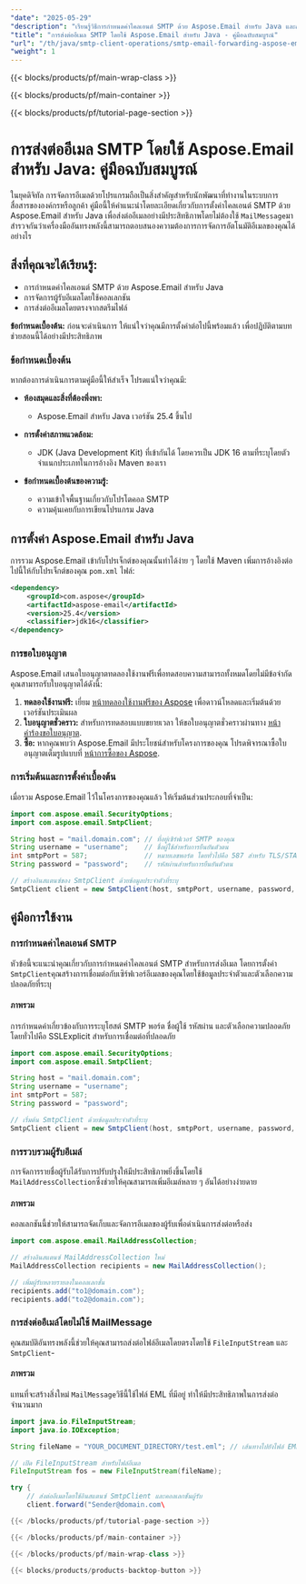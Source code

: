 ```yaml
---
"date": "2025-05-29"
"description": "เรียนรู้วิธีการกำหนดค่าไคลเอนต์ SMTP ด้วย Aspose.Email สำหรับ Java และการส่งต่ออีเมลอย่างมีประสิทธิภาพ เหมาะสำหรับนักพัฒนาในแอปพลิเคชันระดับองค์กร"
"title": "การส่งต่ออีเมล SMTP โดยใช้ Aspose.Email สำหรับ Java - คู่มือฉบับสมบูรณ์"
"url": "/th/java/smtp-client-operations/smtp-email-forwarding-aspose-email-java/"
"weight": 1
---
```


{{< blocks/products/pf/main-wrap-class >}}

{{< blocks/products/pf/main-container >}}

{{< blocks/products/pf/tutorial-page-section >}}
# การส่งต่ออีเมล SMTP โดยใช้ Aspose.Email สำหรับ Java: คู่มือฉบับสมบูรณ์

ในยุคดิจิทัล การจัดการอีเมลด้วยโปรแกรมถือเป็นสิ่งสำคัญสำหรับนักพัฒนาที่ทำงานในระบบการสื่อสารขององค์กรหรือลูกค้า คู่มือนี้ให้คำแนะนำโดยละเอียดเกี่ยวกับการตั้งค่าไคลเอนต์ SMTP ด้วย Aspose.Email สำหรับ Java เพื่อส่งต่ออีเมลอย่างมีประสิทธิภาพโดยไม่ต้องใช้ `MailMessage`มาสำรวจกันว่าเครื่องมืออันทรงพลังนี้สามารถตอบสนองความต้องการการจัดการอัตโนมัติอีเมลของคุณได้อย่างไร

## สิ่งที่คุณจะได้เรียนรู้:
- การกำหนดค่าไคลเอนต์ SMTP ด้วย Aspose.Email สำหรับ Java
- การจัดการผู้รับอีเมลโดยใช้คอลเลกชัน
- การส่งต่ออีเมลโดยตรงจากสตรีมไฟล์

**ข้อกำหนดเบื้องต้น:** ก่อนจะดำเนินการ ให้แน่ใจว่าคุณมีการตั้งค่าต่อไปนี้พร้อมแล้ว เพื่อปฏิบัติตามบทช่วยสอนนี้ได้อย่างมีประสิทธิภาพ

### ข้อกำหนดเบื้องต้น
หากต้องการดำเนินการตามคู่มือนี้ให้สำเร็จ โปรดแน่ใจว่าคุณมี:

- **ห้องสมุดและสิ่งที่ต้องพึ่งพา:**
  - Aspose.Email สำหรับ Java เวอร์ชัน 25.4 ขึ้นไป
  
- **การตั้งค่าสภาพแวดล้อม:**
  - JDK (Java Development Kit) ที่เข้ากันได้ โดยควรเป็น JDK 16 ตามที่ระบุโดยตัวจำแนกประเภทในการอ้างอิง Maven ของเรา
- **ข้อกำหนดเบื้องต้นของความรู้:**
  - ความเข้าใจพื้นฐานเกี่ยวกับโปรโตคอล SMTP
  - ความคุ้นเคยกับการเขียนโปรแกรม Java

## การตั้งค่า Aspose.Email สำหรับ Java

การรวม Aspose.Email เข้ากับโปรเจ็กต์ของคุณนั้นทำได้ง่าย ๆ โดยใช้ Maven เพิ่มการอ้างอิงต่อไปนี้ให้กับโปรเจ็กต์ของคุณ `pom.xml` ไฟล์:

```xml
<dependency>
    <groupId>com.aspose</groupId>
    <artifactId>aspose-email</artifactId>
    <version>25.4</version>
    <classifier>jdk16</classifier>
</dependency>
```

### การขอใบอนุญาต
Aspose.Email เสนอใบอนุญาตทดลองใช้งานฟรีเพื่อทดสอบความสามารถทั้งหมดโดยไม่มีข้อจำกัด คุณสามารถรับใบอนุญาตได้ดังนี้:

1. **ทดลองใช้งานฟรี:** เยี่ยม [หน้าทดลองใช้งานฟรีของ Aspose](https://releases.aspose.com/email/java/) เพื่อดาวน์โหลดและเริ่มต้นด้วยเวอร์ชันประเมินผล
2. **ใบอนุญาตชั่วคราว:** สำหรับการทดสอบแบบขยายเวลา ให้ขอใบอนุญาตชั่วคราวผ่านทาง [หน้าคำร้องขอใบอนุญาต](https://purchase-aspose.com/temporary-license/).
3. **ซื้อ:** หากคุณพบว่า Aspose.Email มีประโยชน์สำหรับโครงการของคุณ โปรดพิจารณาซื้อใบอนุญาตเต็มรูปแบบที่ [หน้าการซื้อของ Aspose](https://purchase-aspose.com/buy).

### การเริ่มต้นและการตั้งค่าเบื้องต้น

เมื่อรวม Aspose.Email ไว้ในโครงการของคุณแล้ว ให้เริ่มต้นส่วนประกอบที่จำเป็น:

```java
import com.aspose.email.SecurityOptions;
import com.aspose.email.SmtpClient;

String host = "mail.domain.com"; // ที่อยู่เซิร์ฟเวอร์ SMTP ของคุณ
String username = "username";    // ชื่อผู้ใช้สำหรับการยืนยันตัวตน
int smtpPort = 587;              // หมายเลขพอร์ต โดยทั่วไปคือ 587 สำหรับ TLS/STARTTLS
String password = "password";    // รหัสผ่านสำหรับการยืนยันตัวตน

// สร้างอินสแตนซ์ของ SmtpClient ด้วยข้อมูลประจำตัวที่ระบุ
SmtpClient client = new SmtpClient(host, smtpPort, username, password, SecurityOptions.SSLExplicit);
```

## คู่มือการใช้งาน

### การกำหนดค่าไคลเอนต์ SMTP
หัวข้อนี้จะแนะนำคุณเกี่ยวกับการกำหนดค่าไคลเอนต์ SMTP สำหรับการส่งอีเมล โดยการตั้งค่า `SmtpClient`คุณสร้างการเชื่อมต่อกับเซิร์ฟเวอร์อีเมลของคุณโดยใช้ข้อมูลประจำตัวและตัวเลือกความปลอดภัยที่ระบุ

#### ภาพรวม
การกำหนดค่าเกี่ยวข้องกับการระบุโฮสต์ SMTP พอร์ต ชื่อผู้ใช้ รหัสผ่าน และตัวเลือกความปลอดภัย โดยทั่วไปคือ SSLExplicit สำหรับการเชื่อมต่อที่ปลอดภัย

```java
import com.aspose.email.SecurityOptions;
import com.aspose.email.SmtpClient;

String host = "mail.domain.com";
String username = "username";
int smtpPort = 587;
String password = "password";

// เริ่มต้น SmtpClient ด้วยข้อมูลประจำตัวที่ระบุ
SmtpClient client = new SmtpClient(host, smtpPort, username, password, SecurityOptions.SSLExplicit);
```

### การรวบรวมผู้รับอีเมล์
การจัดการรายชื่อผู้รับได้รับการปรับปรุงให้มีประสิทธิภาพยิ่งขึ้นโดยใช้ `MailAddressCollection`ซึ่งช่วยให้คุณสามารถเพิ่มอีเมล์หลาย ๆ อันได้อย่างง่ายดาย

#### ภาพรวม
คอลเลกชันนี้ช่วยให้สามารถจัดเก็บและจัดการอีเมลของผู้รับเพื่อดำเนินการส่งต่อหรือส่ง

```java
import com.aspose.email.MailAddressCollection;

// สร้างอินสแตนซ์ MailAddressCollection ใหม่
MailAddressCollection recipients = new MailAddressCollection();

// เพิ่มผู้รับหลายรายลงในคอลเลกชั่น
recipients.add("to1@domain.com");
recipients.add("to2@domain.com");
```

### การส่งต่ออีเมล์โดยไม่ใช้ MailMessage
คุณสมบัติอันทรงพลังนี้ช่วยให้คุณสามารถส่งต่อไฟล์อีเมลโดยตรงโดยใช้ `FileInputStream` และ `SmtpClient`-

#### ภาพรวม
แทนที่จะสร้างสิ่งใหม่ `MailMessage`วิธีนี้ใช้ไฟล์ EML ที่มีอยู่ ทำให้มีประสิทธิภาพในการส่งต่อจำนวนมาก

```java
import java.io.FileInputStream;
import java.io.IOException;

String fileName = "YOUR_DOCUMENT_DIRECTORY/test.eml"; // เส้นทางไปยังไฟล์ EML ของคุณ

// เปิด FileInputStream สำหรับไฟล์อีเมล
FileInputStream fos = new FileInputStream(fileName);

try {
    // ส่งต่ออีเมลโดยใช้อินสแตนซ์ SmtpClient และคอลเลกชันผู้รับ
    client.forward("Sender@domain.com\

{{< /blocks/products/pf/tutorial-page-section >}}

{{< /blocks/products/pf/main-container >}}

{{< /blocks/products/pf/main-wrap-class >}}

{{< blocks/products/products-backtop-button >}}